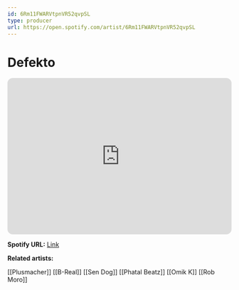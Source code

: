 ```yaml
---
id: 6Rm11FWARVtpnVR52qvpSL
type: producer
url: https://open.spotify.com/artist/6Rm11FWARVtpnVR52qvpSL
---
```

# Defekto

<iframe style="border-radius:12px" src="https://open.spotify.com/embed/artist/6Rm11FWARVtpnVR52qvpSL" width="100%" height="352" frameBorder="0" allowfullscreen="" allow="autoplay; clipboard-write; encrypted-media; fullscreen; picture-in-picture" loading="lazy"></iframe>

**Spotify URL:** [Link](https://open.spotify.com/artist/6Rm11FWARVtpnVR52qvpSL)

**Related artists:**

[[Plusmacher]]
[[B-Real]]
[[Sen Dog]]
[[Phatal Beatz]]
[[Omik K]]
[[Rob Moro]]
